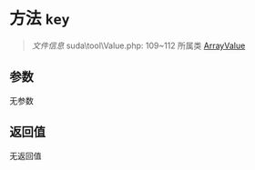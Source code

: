 # 方法 `key`

> *文件信息* suda\tool\Value.php: 109~112
> 所属类 [ArrayValue](../ArrayValue.md)




## 参数


无参数


## 返回值

无返回值
